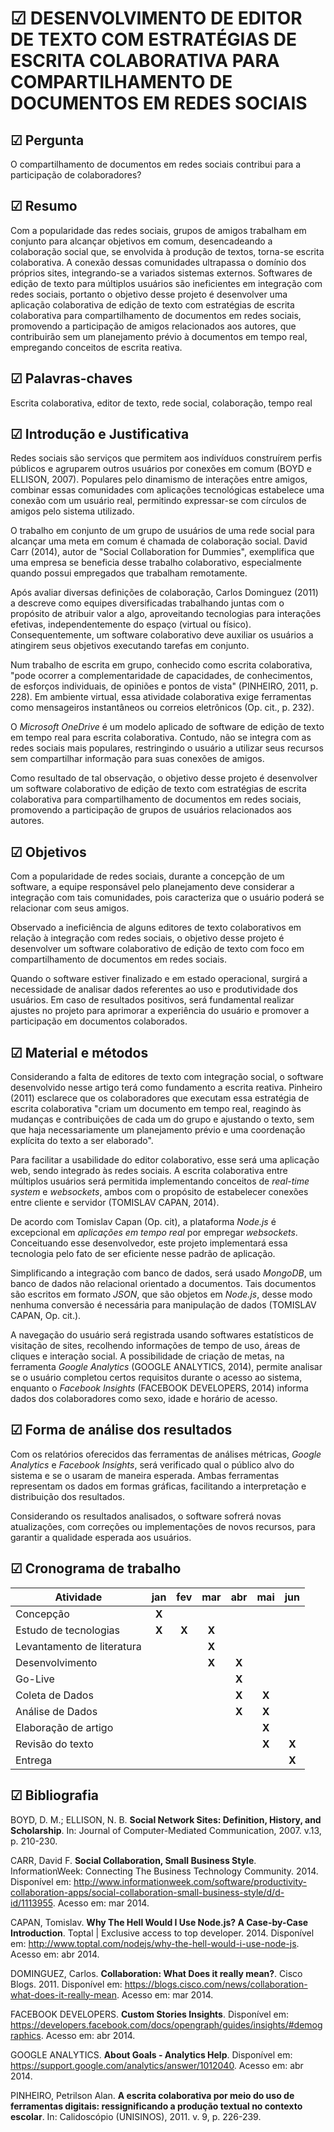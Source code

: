 ☑ DESENVOLVIMENTO DE EDITOR DE TEXTO COM ESTRATÉGIAS DE ESCRITA COLABORATIVA PARA COMPARTILHAMENTO DE DOCUMENTOS EM REDES SOCIAIS
================================================================================================================================


☑ Pergunta
----------

O compartilhamento de documentos em redes sociais contribui para a
participação de colaboradores?


☑ Resumo
--------

Com a popularidade das redes sociais, grupos de amigos trabalham em conjunto para alcançar objetivos em comum, desencadeando a colaboração social que, se envolvida à produção de textos, torna-se escrita colaborativa. A conexão dessas comunidades ultrapassa o domínio dos próprios sites, integrando-se a variados sistemas externos. Softwares de edição de texto para múltiplos usuários são ineficientes em integração com redes sociais, portanto o objetivo desse projeto é desenvolver uma aplicação colaborativa de edição de texto com estratégias de escrita colaborativa para compartilhamento de documentos em redes sociais, promovendo a participação de amigos relacionados aos autores, que contribuirão sem um planejamento prévio à documentos em tempo real, empregando conceitos de escrita reativa.


☑ Palavras-chaves
-----------------

Escrita colaborativa, editor de texto, rede social, colaboração, tempo real


☑ Introdução e Justificativa
----------------------------

Redes sociais são serviços que permitem aos indivíduos construírem perfis públicos e agruparem outros usuários por conexões em comum (BOYD e ELLISON, 2007). Populares pelo dinamismo de interações entre amigos, combinar essas comunidades com aplicações tecnológicas estabelece uma conexão com um usuário real, permitindo expressar-se com círculos de amigos pelo sistema utilizado.

O trabalho em conjunto de um grupo de usuários de uma rede social para alcançar uma meta em comum é chamada de colaboração social. David Carr (2014), autor de "Social Collaboration for Dummies", exemplifica que uma empresa se beneficia desse trabalho colaborativo, especialmente quando possui empregados que trabalham remotamente.

Após avaliar diversas definições de colaboração, Carlos Dominguez (2011) a descreve como equipes diversificadas trabalhando juntas com o propósito de atribuir valor a algo, aproveitando tecnologias para interações efetivas, independentemente do espaço (virtual ou físico). Consequentemente, um software colaborativo deve auxiliar os usuários a atingirem seus objetivos executando tarefas em conjunto.

Num trabalho de escrita em grupo, conhecido como escrita colaborativa, "pode ocorrer a complementaridade de capacidades, de conhecimentos, de esforços individuais, de opiniões e pontos de vista" (PINHEIRO, 2011, p. 228). Em ambiente virtual, essa atividade colaborativa exige ferramentas como mensageiros instantâneos ou correios eletrônicos (Op. cit., p. 232).

O *Microsoft OneDrive* é um modelo aplicado de software de edição de texto em tempo real para escrita colaborativa. Contudo, não se integra com as redes sociais mais populares, restringindo o usuário a utilizar seus recursos sem compartilhar informação para suas conexões de amigos.

Como resultado de tal observação, o objetivo desse projeto é desenvolver um software colaborativo de edição de texto com estratégias de escrita colaborativa para compartilhamento de documentos em redes sociais, promovendo a participação de grupos de usuários relacionados aos autores.


☑ Objetivos
-----------

Com a popularidade de redes sociais, durante a concepção de um software, a equipe responsável pelo planejamento deve considerar a integração com tais comunidades, pois caracteriza que o usuário poderá se relacionar com seus amigos.

Observado a ineficiência de alguns editores de texto colaborativos em relação à integração com redes sociais, o objetivo desse projeto é desenvolver um software colaborativo de edição de texto com foco em compartilhamento de documentos em redes sociais.

Quando o software estiver finalizado e em estado operacional, surgirá a necessidade de analisar dados referentes ao uso e produtividade dos usuários. Em caso de resultados positivos, será fundamental realizar ajustes no projeto para aprimorar a experiência do usuário e promover a participação em documentos colaborados.


☑ Material e métodos
--------------------

Considerando a falta de editores de texto com integração social, o software desenvolvido nesse artigo terá como fundamento a escrita reativa. Pinheiro (2011) esclarece que os colaboradores que executam essa estratégia de escrita colaborativa "criam um documento em tempo real, reagindo às mudanças e contribuições de cada um do grupo e ajustando o texto, sem que haja necessariamente um planejamento prévio e uma coordenação explícita do texto a ser elaborado".

Para facilitar a usabilidade do editor colaborativo, esse será uma aplicação web, sendo integrado às redes sociais. A escrita colaborativa entre múltiplos usuários será permitida implementando conceitos de *real-time system* e *websockets*, ambos com o propósito de estabelecer conexões entre cliente e servidor (TOMISLAV CAPAN, 2014).

De acordo com Tomislav Capan (Op. cit), a plataforma *Node.js* é excepcional em *aplicações em tempo real* por empregar *websockets*. Conceituando esse desenvolvedor, este projeto implementará essa tecnologia pelo fato de ser eficiente nesse padrão de aplicação.

Simplificando a integração com banco de dados, será usado *MongoDB*, um banco de dados não relacional orientado a documentos. Tais documentos são escritos em formato *JSON*, que são objetos em *Node.js*, desse modo nenhuma conversão é necessária para manipulação de dados (TOMISLAV CAPAN, Op. cit.).

A navegação do usuário será registrada usando softwares estatísticos de visitação de sites, recolhendo informações de tempo de uso, áreas de cliques e interação social. A possibilidade de criação de metas, na ferramenta *Google Analytics* (GOOGLE ANALYTICS, 2014), permite analisar se o usuário completou certos requisitos durante o acesso ao sistema, enquanto o *Facebook Insights* (FACEBOOK DEVELOPERS, 2014) informa dados dos colaboradores como sexo, idade e horário de acesso.


☑ Forma de análise dos resultados
---------------------------------

Com os relatórios oferecidos das ferramentas de análises métricas, *Google Analytics* e *Facebook Insights*, será verificado qual o público alvo do sistema e se o usaram de maneira esperada. Ambas ferramentas representam os dados em formas gráficas, facilitando a interpretação e distribuição dos resultados.

Considerando os resultados analisados, o software sofrerá novas atualizações, com correções ou implementações de novos recursos, para garantir a qualidade esperada aos usuários.


☑ Cronograma de trabalho
------------------------------------------------

| Atividade                     | jan   | fev   | mar   | abr   | mai   | jun   |
|----------------------------   |:---:  |:---:  |:---:  |:---:  |:---:  |:---:  |
| Concepção                     | **X** |       |       |       |       |       |
| Estudo de tecnologias         | **X** | **X** | **X** |       |       |       |
| Levantamento de literatura    |       |       | **X** |       |       |       |
| Desenvolvimento               |       |       | **X** | **X** |       |       |
| Go-Live                       |       |       |       | **X** |       |       |
| Coleta de Dados               |       |       |       | **X** | **X** |       |
| Análise de Dados              |       |       |       | **X** | **X** |       |
| Elaboração de artigo          |       |       |       |       | **X** |       |
| Revisão do texto              |       |       |       |       | **X** | **X** |
| Entrega                       |       |       |       |       |       | **X** |


☑ Bibliografia
--------------

BOYD, D. M.; ELLISON, N. B. **Social Network Sites: Definition, History, and Scholarship**. In: Journal of Computer-Mediated Communication, 2007. v.13, p. 210-230.

CARR, David F. **Social Collaboration, Small Business Style**. InformationWeek: Connecting The Business Technology Community. 2014. Disponível em: <http://www.informationweek.com/software/productivity-collaboration-apps/social-collaboration-small-business-style/d/d-id/1113955>. Acesso em: mar 2014.

CAPAN, Tomislav. **Why The Hell Would I Use Node.js? A Case-by-Case Introduction**. Toptal | Exclusive access to top developer. 2014. Disponível em: <http://www.toptal.com/nodejs/why-the-hell-would-i-use-node-js>. Acesso em: abr 2014.

DOMINGUEZ, Carlos. **Collaboration: What Does it really mean?**. Cisco Blogs. 2011. Disponível em: <https://blogs.cisco.com/news/collaboration-what-does-it-really-mean>. Acesso em: mar 2014.

FACEBOOK DEVELOPERS. **Custom Stories Insights**. Disponível em:
<https://developers.facebook.com/docs/opengraph/guides/insights/#demographics>. Acesso em: abr 2014.

GOOGLE ANALYTICS. **About Goals - Analytics Help**. Disponível em:
<https://support.google.com/analytics/answer/1012040>. Acesso em: abr 2014.

PINHEIRO, Petrilson Alan. **A escrita colaborativa por meio do uso de ferramentas digitais: ressignificando a produção textual no contexto escolar**. In: Calidoscópio (UNISINOS), 2011. v. 9, p. 226-239.